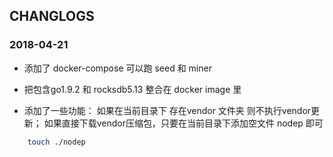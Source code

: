 ## CHANGLOGS

### 2018-04-21

* 添加了 docker-compose 可以跑 seed 和 miner

* 把包含go1.9.2 和 rocksdb5.13 整合在 docker image 里

* 添加了一些功能：
如果在当前目录下 存在vendor 文件夹 则不执行vendor更新；
如果直接下载vendor压缩包，只要在当前目录下添加空文件 nodep 即可
```bash
    touch ./nodep
```
